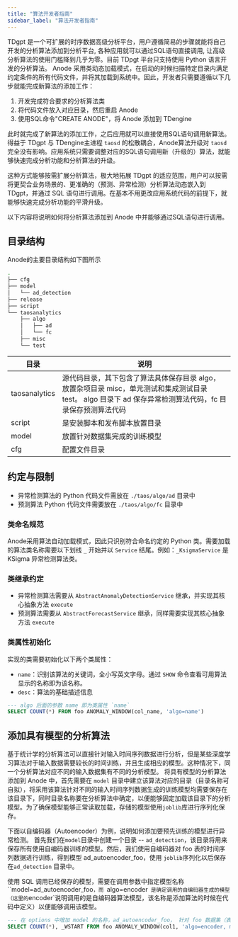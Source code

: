 ```yaml
---
title: "算法开发者指南"
sidebar_label: "算法开发者指南"
---
```

TDgpt 是一个可扩展的时序数据高级分析平台，用户遵循简易的步骤就能将自己开发的分析算法添加到分析平台, 各种应用就可以通过SQL语句直接调用, 让高级分析算法的使用门槛降到几乎为零。目前 TDpgt 平台只支持使用 Python 语言开发的分析算法。
Anode 采用类动态加载模式，在启动的时候扫描特定目录内满足约定条件的所有代码文件，并将其加载到系统中。因此，开发者只需要遵循以下几步就能完成新算法的添加工作：
1. 开发完成符合要求的分析算法类
2. 将代码文件放入对应目录，然后重启 Anode
3. 使用SQL命令"CREATE ANODE"，将 Anode 添加到 TDengine
   
此时就完成了新算法的添加工作，之后应用就可以直接使用SQL语句调用新算法。得益于 TDgpt 与 TDengine主进程 `taosd` 的松散耦合，Anode算法升级对 `taosd` 完全没有影响。应用系统只需要调整对应的SQL语句调用新（升级的）算法，就能够快速完成分析功能和分析算法的升级。

这种方式能够按需扩展分析算法，极大地拓展 TDgpt 的适应范围，用户可以按需将更契合业务场景的、更准确的（预测、异常检测）分析算法动态嵌入到 TDgpt，并通过 SQL 语句进行调用。在基本不用更改应用系统代码的前提下，就能够快速完成分析功能的平滑升级。

以下内容将说明如何将分析算法添加到 Anode 中并能够通过SQL语句进行调用。

## 目录结构
Anode的主要目录结构如下图所示

```bash
.
├── cfg
├── model
│   └── ad_detection
├── release
├── script
└── taosanalytics
    ├── algo
    │   ├── ad
    │   └── fc
    ├── misc
    └── test

```

|目录|说明|
|---|---|
|taosanalytics| 源代码目录，其下包含了算法具体保存目录 algo，放置杂项目录 misc，单元测试和集成测试目录 test。 algo 目录下 ad 保存异常检测算法代码，fc 目录保存预测算法代码|
|script|是安装脚本和发布脚本放置目录|
|model|放置针对数据集完成的训练模型|
|cfg|配置文件目录|

## 约定与限制

- 异常检测算法的 Python 代码文件需放在 `./taos/algo/ad` 目录中
- 预测算法 Python 代码文件需要放在 `./taos/algo/fc` 目录中


### 类命名规范

Anode采用算法自动加载模式，因此只识别符合命名约定的 Python 类。需要加载的算法类名称需要以下划线 `_` 开始并以 `Service` 结尾。例如：`_KsigmaService` 是  KSigma 异常检测算法类。

### 类继承约定

- 异常检测算法需要从 `AbstractAnomalyDetectionService` 继承，并实现其核心抽象方法 `execute`
- 预测算法需要从 `AbstractForecastService` 继承，同样需要实现其核心抽象方法 `execute`

### 类属性初始化
实现的类需要初始化以下两个类属性：

- `name`：识别该算法的关键词，全小写英文字母。通过 `SHOW` 命令查看可用算法显示的名称即为该名称。
- `desc`：算法的基础描述信息

```SQL
--- algo 后面的参数 name 即为类属性 `name`
SELECT COUNT(*) FROM foo ANOMALY_WINDOW(col_name, 'algo=name')
```

## 添加具有模型的分析算法

基于统计学的分析算法可以直接针对输入时间序列数据进行分析，但是某些深度学习算法对于输入数据需要较长的时间训练，并且生成相应的模型。这种情况下，同一个分析算法对应不同的输入数据集有不同的分析模型。
将具有模型的分析算法添加到 Anode 中，首先需要在 `model` 目录中建立该算法对应的目录（目录名称可自拟），将采用该算法针对不同的输入时间序列数据生成的训练模型均需要保存在该目录下，同时目录名称要在分析算法中确定，以便能够固定加载该目录下的分析模型。为了确保模型能够正常读取加载，存储的模型使用`joblib`库进行序列化保存。

下面以自编码器（Autoencoder）为例，说明如何添加要预先训练的模型进行异常检测。
首先我们在`model`目录中创建一个目录 -- `ad_detection`，该目录将用来保存所有使用自编码器训练的模型。然后，我们使用自编码器对 foo 表的时间序列数据进行训练，得到模型 ad_autoencoder_foo，使用 `joblib`序列化以后保存在`ad_detection` 目录中。

使用 SQL 调用已经保存的模型，需要在调用参数中指定模型名称``model=ad_autoencoder_foo`，而 `algo=encoder` 是确定调用的自编码器生成的模型（这里的`encoder`说明调用的是自编码器算法模型，该名称是添加算法的时候在代码中定义）以便能够调用该模型。

```SQL
--- 在 options 中增加 model 的名称，ad_autoencoder_foo， 针对 foo 数据集（表）训练的采用自编码器的异常检测模型进行异常检测
SELECT COUNT(*), _WSTART FROM foo ANOMALY_WINDOW(col1, 'algo=encoder, model=ad_autoencoder_foo');
```
